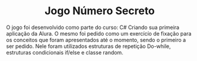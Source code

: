 <h1 align="center"> Jogo Número Secreto </h1>
O jogo foi desenvolvido como parte do curso: C# Criando sua primeira aplicação da Alura. O mesmo foi pedido como um exercícío de fixação para os conceitos que foram apresentados até o momento, sendo o primeiro a ser pedido. Nele foram utilizados estruturas de repetição Do-while, estruturas condicionais if/else e classe random.
